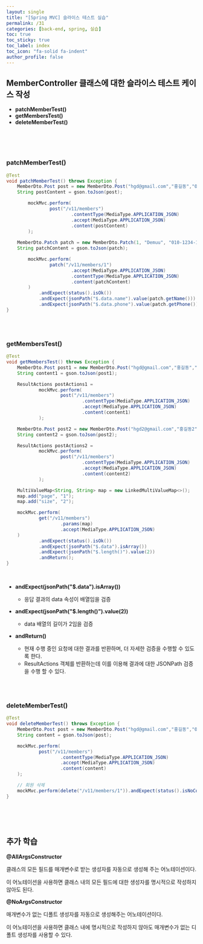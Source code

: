 ```yaml
---
layout: single
title: "[Spring MVC] 슬라이스 테스트 실습"
permalink: /31
categories: [back-end, spring, 실습]
toc: true
toc_sticky: true
toc_label: index
toc_icon: "fa-solid fa-indent"
author_profile: false
---
```


## MemberController 클래스에 대한 슬라이스 테스트 케이스 작성

- **patchMemberTest()**
- **getMembersTest()**
- **deleteMemberTest()**

<br>
<br>
<br>

### patchMemberTest()

```java
@Test
void patchMemberTest() throws Exception {
    MemberDto.Post post = new MemberDto.Post("hgd@gmail.com","홍길동","010-1111-1111");
    String postContent = gson.toJson(post);

        mockMvc.perform(
                post("/v11/members")
                        .contentType(MediaType.APPLICATION_JSON)
                        .accept(MediaType.APPLICATION_JSON)
                        .content(postContent)
        );
        
    MemberDto.Patch patch = new MemberDto.Patch(1, "Demuu", "010-1234-1234", null);
    String patchContent = gson.toJson(patch);

        mockMvc.perform(
                patch("/v11/members/1")
                        .accept(MediaType.APPLICATION_JSON)
                        .contentType(MediaType.APPLICATION_JSON)
                        .content(patchContent)
        )
            .andExpect(status().isOk())
            .andExpect(jsonPath("$.data.name").value(patch.getName()))
            .andExpect(jsonPath("$.data.phone").value(patch.getPhone()));
}
```

<br>
<br>

### getMembersTest()

```java
@Test
void getMembersTest() throws Exception {
    MemberDto.Post post1 = new MemberDto.Post("hgd@gmail.com","홍길동","010-1111-1111");
    String content1 = gson.toJson(post1);

    ResultActions postActions1 =
            mockMvc.perform(
                    post("/v11/members")
                            .contentType(MediaType.APPLICATION_JSON)
                            .accept(MediaType.APPLICATION_JSON)
                            .content(content1)
            );

    MemberDto.Post post2 = new MemberDto.Post("hgd2@gmail.com","홍길동2","010-2222-2222");
    String content2 = gson.toJson(post2);

    ResultActions postActions2 =
            mockMvc.perform(
                    post("/v11/members")
                            .contentType(MediaType.APPLICATION_JSON)
                            .accept(MediaType.APPLICATION_JSON)
                            .content(content2)
            );

    MultiValueMap<String, String> map = new LinkedMultiValueMap<>();
    map.add("page", "1");
    map.add("size", "2");

    mockMvc.perform(
            get("/v11/members")
                    .params(map)
                    .accept(MediaType.APPLICATION_JSON)
    )
            .andExpect(status().isOk())
            .andExpect(jsonPath("$.data").isArray())
            .andExpect(jsonPath("$.length()").value(2))
            .andReturn();
}
```

<br>

- **andExpect(jsonPath("$.data").isArray())**
    - 응답 결과의 data 속성이 배열임을 검증
    
- **andExpect(jsonPath("$.length()").value(2))**
    - data 배열의 길이가 2임을 검증

- **andReturn()**
    - 현재 수행 중인 요청에 대한 결과를 반환하며, 더 자세한 검증을 수행할 수 있도록 한다.
    - ResultActions 객체를 반환하는데 이를 이용해 결과에 대한 JSONPath 검증을 수행 할 수 있다.

<br>
<br>

### deleteMemberTest()

```java
@Test
void deleteMemberTest() throws Exception {
    MemberDto.Post post = new MemberDto.Post("hgd@gmail.com","홍길동","010-1111-1111");
    String content = gson.toJson(post);

    mockMvc.perform(
            post("/v11/members")
                    .contentType(MediaType.APPLICATION_JSON)
                    .accept(MediaType.APPLICATION_JSON)
                    .content(content)
    );

    // 회원 삭제
    mockMvc.perform(delete("/v11/members/1")).andExpect(status().isNoContent());
}
```

<br>
<br>
<br>


## 추가 학습

**@AllArgsConstructor**

클래스의 모든 필드를 매개변수로 받는 생성자를 자동으로 생성해 주는 어노테이션이다.

이 어노테이션을 사용하면 클래스 내의 모든 필드에 대한 생성자를 명시적으로 작성하지 않아도 된다.

**@NoArgsConstructor**

매개변수가 없는 디폴트 생성자를 자동으로 생성해주는 어노테이션이다.

이 어노테이션을 사용하면 클래스 내에 명시적으로 작성하지 않아도 매개변수가 없는 디폴트 생성자를 사용할 수 있다.